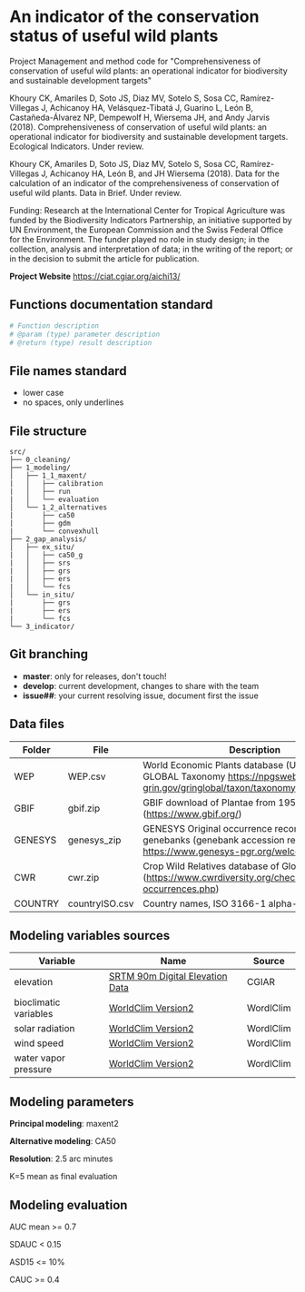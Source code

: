 # An indicator of the conservation status of useful wild plants

Project Management and method code for "Comprehensiveness of conservation of useful wild plants: an operational indicator for biodiversity and sustainable development targets"

Khoury CK, Amariles D, Soto JS, Diaz MV, Sotelo S, Sosa CC, Ramírez-Villegas J, Achicanoy HA, Velásquez-Tibatá J, Guarino L, León B, Castañeda-Álvarez NP, Dempewolf H, Wiersema JH, and Andy Jarvis (2018). Comprehensiveness of conservation of useful wild plants: an operational indicator for biodiversity and sustainable development targets. Ecological Indicators. Under review.

Khoury CK, Amariles D, Soto JS, Diaz MV, Sotelo S, Sosa CC, Ramírez-Villegas J, Achicanoy HA, León B, and JH Wiersema (2018). Data for the calculation of an indicator of the comprehensiveness of conservation of useful wild plants. Data in Brief. Under review.

Funding: Research at the International Center for Tropical Agriculture was funded by the Biodiversity Indicators Partnership, an initiative supported by UN Environment, the European Commission and the Swiss Federal Office for the Environment. The funder played no role in study design; in the collection, analysis and interpretation of data; in the writing of the report; or in the decision to submit the article for publication.

**Project Website** https://ciat.cgiar.org/aichi13/

## Functions documentation standard

```r
# Function description
# @param (type) parameter description
# @return (type) result description
```

## File names standard
* lower case
* no spaces, only underlines

## File structure

```
src/
├── 0_cleaning/
├── 1_modeling/
│   ├── 1_1_maxent/
|   │   ├── calibration
|   │   ├── run
|   │   └── evaluation
│   └── 1_2_alternatives
|       ├── ca50
|       ├── gdm
|       └── convexhull
├── 2_gap_analysis/
│   ├── ex_situ/
|   │   ├── ca50_g
|   │   ├── srs
|   │   ├── grs
|   │   ├── ers
|   │   └── fcs
│   └── in_situ/
|       ├── grs
|       ├── ers
|       └── fcs
└── 3_indicator/

```

## Git branching

* **master**: only for releases, don't touch!
* **develop**: current development, changes to share with the team
* **issue##**: your current resolving issue, document first the issue

## Data files

| Folder  | File|  Description |
| ------------- | ------------- | ------------- |
| WEP  | WEP.csv  | World Economic Plants database (USDA ARS GRIN-GLOBAL Taxonomy https://npgsweb.ars-grin.gov/gringlobal/taxon/taxonomysearcheco.aspx) |
| GBIF  | gbif.zip |GBIF download of Plantae from 1950 to date (https://www.gbif.org/) |
| GENESYS  | genesys_zip | GENESYS Original occurrence records from genebanks (genebank accession records) https://www.genesys-pgr.org/welcome   |
| CWR| cwr.zip  |Crop Wild Relatives database of Global CWR Project (https://www.cwrdiversity.org/checklist/cwr-occurrences.php)   |
| COUNTRY  | countryISO.csv  |Country names, ISO 3166-1 alpha-3 and alpha-2  |

## Modeling variables sources

| Variable |  Name | Source |
| ------------- | ------------- |------------- | 
|elevation | [SRTM 90m Digital Elevation Data](http://srtm.csi.cgiar.org/) | CGIAR|
|bioclimatic variables |   [WorldClim Version2](http://worldclim.org/version2) | WordlClim|
|solar radiation| [WorldClim Version2](http://worldclim.org/version2) | WordlClim|
|wind speed| [WorldClim Version2](http://worldclim.org/version2) | WordlClim|
|water vapor pressure| [WorldClim Version2](http://worldclim.org/version2) | WordlClim|


## Modeling parameters

**Principal modeling**: maxent2

**Alternative modeling**: CA50

**Resolution**: 2.5 arc minutes

K=5 mean as final evaluation

## Modeling evaluation

AUC mean >= 0.7

SDAUC < 0.15

ASD15 <= 10%

CAUC >= 0.4


